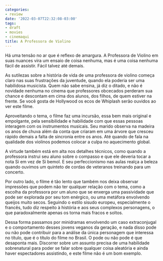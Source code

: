 ```yaml
---
categories:
- review
date: '2022-03-07T22:32:08-03:00'
tags:
- draft
- movies
- cinemaqui
title: A Professora de Violino
---
```


Há uma tensão no ar que é reflexo de amargura. A Professora de Violino em suas nuances vira um ensaio de coisa nenhuma, mas é uma coisa nenhuma fácil de assistir. Fácil talvez até demais.

As sutilezas sobre a história de vida de uma professora de violino começa claro nas suas frustrações da juventude, quando ela poderia ser uma habilidosa musicista. Quem não sabe ensina, já diz o ditado, e não é novidade nenhuma no cinema que professores obcecados perderam sua chance e descontam em cima dos alunos, dos filhos, de quem estiver na frente. Se você gosta de Hollywood os ecos de Whiplash serão ouvidos ao ver este filme.

Aproveitando o tema, o filme faz uma incursão, essa bem mais original e empolgante, pela sensibilidade e habilidade com que essas pessoas interagem com os instrumentos musicais. Seu marido observa na madeira os anos de chuva além da conta que criaram em uma árvore que cresceu rápido demais a falta de sincronia entre os anos. Até quando de fala na qualidade dos violinos podemos colocar a culpa no aquecimento global.

A virtude também está em alta nos detalhes técnicos, como quando a professora instrui seu aluno sobre o compasso e que ele deveria tocar a nota Si em vez de Si bemol. E seu perfeccionismo nas aulas realça a beleza quando ouvimos um quinteto de cordas de veteranos treinando para um concerto.

Por outro lado, o filme é tão lento que também nos deixa observar impressões que podem não ter qualquer relação com o tema, como a escolha da professora por um aluno que se enxerga uma passividade que pode ser explorada por seu tom enérgico, ou uma metáfora envolvendo queijos muito secos. Seguindo o estilo sisudo europeu, especialmente o francês, tudo diz respeito à história e aos seus complexos personagens, o que paradoxalmente apenas os torna mais fracos e soltos.

Dessa forma passamos por minidramas envolvendo um caso extraconjugal e o comportamento desses jovens veganos da geração, e nada disso pode ou não pode contribuir para a análise da única personagem que interessa no título, que é o título do filme no Brasil. O pode ou não pode é que desaponta mais. Discorrer sobre um assunto precisa de uma habilidade sobrenatural para poder se falar sobre qualquer coisa aleatória e ainda haver espectadores assistindo, e este filme não é um bom exemplo.

